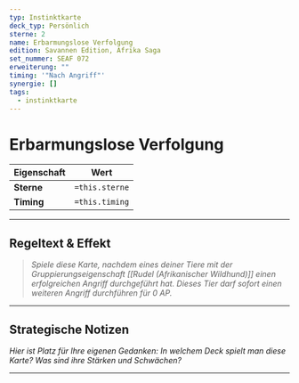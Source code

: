 ```yaml
---
typ: Instinktkarte
deck_typ: Persönlich
sterne: 2
name: Erbarmungslose Verfolgung
edition: Savannen Edition, Afrika Saga
set_nummer: SEAF 072
erweiterung: ""
timing: '"Nach Angriff"'
synergie: []
tags:
  - instinktkarte
---
```


# Erbarmungslose Verfolgung

| Eigenschaft | Wert |
|---|---|
| **Sterne** | `=this.sterne` |
| **Timing** | `=this.timing` |

---
## Regeltext & Effekt

> *Spiele diese Karte, nachdem eines deiner Tiere mit der Gruppierungseigenschaft [[Rudel (Afrikanischer Wildhund)]] einen erfolgreichen Angriff durchgeführt hat. Dieses Tier darf sofort einen weiteren Angriff durchführen für 0 AP.*

---
## Strategische Notizen

*Hier ist Platz für Ihre eigenen Gedanken: In welchem Deck spielt man diese Karte? Was sind ihre Stärken und Schwächen?*

---
